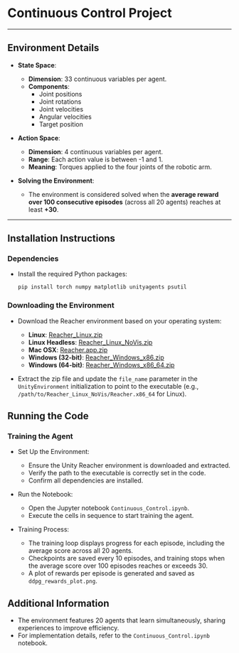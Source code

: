 # Continuous Control Project

---

## Environment Details

- **State Space**:
  - **Dimension**: 33 continuous variables per agent.
  - **Components**:
    - Joint positions
    - Joint rotations
    - Joint velocities
    - Angular velocities
    - Target position

- **Action Space**:
  - **Dimension**: 4 continuous variables per agent.
  - **Range**: Each action value is between -1 and 1.
  - **Meaning**: Torques applied to the four joints of the robotic arm.

- **Solving the Environment**:
  - The environment is considered solved when the **average reward over 100 consecutive episodes** (across all 20 agents) reaches at least **+30**.

---

## Installation Instructions

### Dependencies
- Install the required Python packages:
  ```bash
  pip install torch numpy matplotlib unityagents psutil

### Downloading the Environment
- Download the Reacher environment based on your operating system:
  - **Linux**: [Reacher_Linux.zip](https://s3-us-west-1.amazonaws.com/udacity-drlnd/P2/Reacher/Reacher_Linux.zip)
  - **Linux Headless**: [Reacher_Linux_NoVis.zip](https://s3-us-west-1.amazonaws.com/udacity-drlnd/P2/Reacher/Reacher_Linux_NoVis.zip)
  - **Mac OSX**: [Reacher.app.zip](https://s3-us-west-1.amazonaws.com/udacity-drlnd/P2/Reacher/Reacher.app.zip)
  - **Windows (32-bit)**: [Reacher_Windows_x86.zip](https://s3-us-west-1.amazonaws.com/udacity-drlnd/P2/Reacher/Reacher_Windows_x86.zip)
  - **Windows (64-bit)**: [Reacher_Windows_x86_64.zip](https://s3-us-west-1.amazonaws.com/udacity-drlnd/P2/Reacher/Reacher_Windows_x86_64.zip)

- Extract the zip file and update the `file_name` parameter in the `UnityEnvironment` initialization to point to the executable (e.g., `/path/to/Reacher_Linux_NoVis/Reacher.x86_64` for Linux).

## Running the Code

### Training the Agent
- Set Up the Environment:
  - Ensure the Unity Reacher environment is downloaded and extracted.
  - Verify the path to the executable is correctly set in the code.
  - Confirm all dependencies are installed.

- Run the Notebook:
  - Open the Jupyter notebook `Continuous_Control.ipynb`.
  - Execute the cells in sequence to start training the agent.

- Training Process:
  - The training loop displays progress for each episode, including the average score across all 20 agents.
  - Checkpoints are saved every 10 episodes, and training stops when the average score over 100 episodes reaches or exceeds 30.
  - A plot of rewards per episode is generated and saved as `ddpg_rewards_plot.png`.

## Additional Information
- The environment features 20 agents that learn simultaneously, sharing experiences to improve efficiency.
- For implementation details, refer to the `Continuous_Control.ipynb` notebook.



